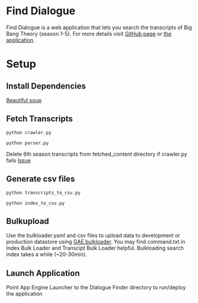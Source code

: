 Find Dialogue
=============

Find Dialogue is a web application that lets you search the transcripts of Big Bang Theory (season 1-5). For more details visit [GitHub page](http://nitishsp.github.com/FindDialogue/) or [the application](http://finddialogue.appspot.com/).


Setup
=======

## Install Dependencies

[Beautiful soup](http://www.crummy.com/software/BeautifulSoup/#Download)


## Fetch Transcripts

    python crawler.py

    python parser.py

Delete 6th season transcripts from fetched_content directory if crawler.py fails
[Issue](https://github.com/nitishsp/FindDialogue/issues/1)

## Generate csv files

    python transcripts_to_csv.py

    python index_to_csv.py


## Bulkupload

  Use the bulkloader.yaml and csv files to upload data to development or production datastore using [GAE bulkloader](https://developers.google.com/appengine/docs/python/tools/uploadingdata).
You may find command.txt in Index Bulk Loader and Transcipt Bulk Loader helpful. Bulkloading search index takes a while (~20-30min).


## Launch Application

Point App Engine Launcher to the Dialogue Finder directory to run/deploy the application

